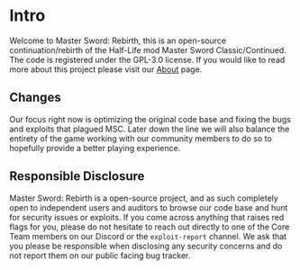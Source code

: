 # Intro

Welcome to Master Sword: Rebirth, this is an open-source continuation/rebirth of the Half-Life mod Master Sword Classic/Continued. The code is registered under the GPL-3.0 license. If you would like to read more about this project please visit our [About](about.md) page.

## Changes

Our focus right now is optimizing the original code base and fixing the bugs and exploits that plagued MSC. Later down the line we will also balance the entirety of the game working with our community members to do so to hopefully provide a better playing experience.

## Responsible Disclosure

Master Sword: Rebirth is a open-source project, and as such completely open to independent users and auditors to browse our code base and hunt for security issues or exploits. If you come across anything that raises red flags for you, please do not hesitate to reach out directly to one of the Core Team members on our Discord or the ``exploit-report`` channel. We ask that you please be responsible when disclosing any security concerns and do not report them on our public facing bug tracker.